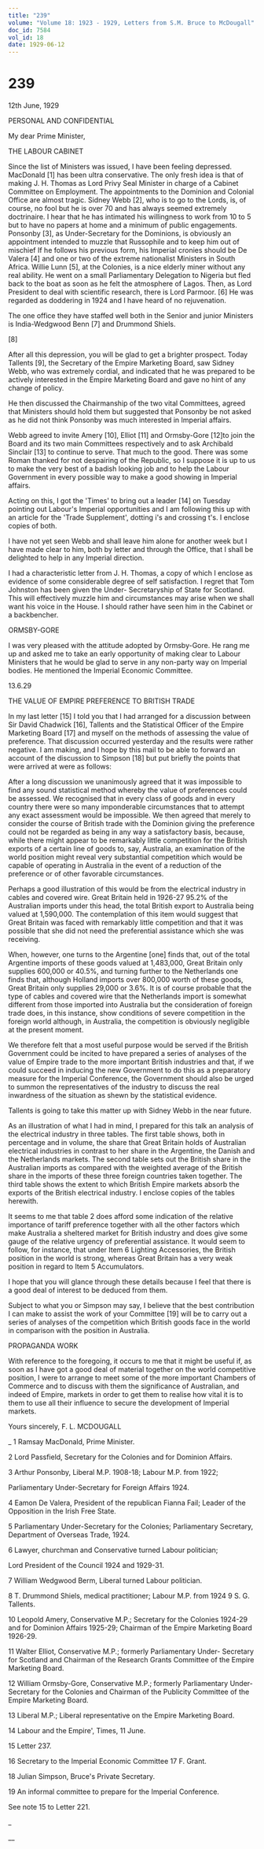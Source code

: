 ```yaml
---
title: "239"
volume: "Volume 18: 1923 - 1929, Letters from S.M. Bruce to McDougall"
doc_id: 7584
vol_id: 18
date: 1929-06-12
---
```


# 239

12th June, 1929

PERSONAL AND CONFIDENTIAL

My dear Prime Minister,

THE LABOUR CABINET

Since the list of Ministers was issued, I have been feeling depressed. MacDonald [1] has been ultra conservative. The only fresh idea is that of making J. H. Thomas as Lord Privy Seal Minister in charge of a Cabinet Committee on Employment. The appointments to the Dominion and Colonial Office are almost tragic. Sidney Webb [2], who is to go to the Lords, is, of course, no fool but he is over 70 and has always seemed extremely doctrinaire. I hear that he has intimated his willingness to work from 10 to 5 but to have no papers at home and a minimum of public engagements. Ponsonby [3], as Under-Secretary for the Dominions, is obviously an appointment intended to muzzle that Russophile and to keep him out of mischief If he follows his previous form, his Imperial cronies should be De Valera [4] and one or two of the extreme nationalist Ministers in South Africa. Willie Lunn [5], at the Colonies, is a nice elderly miner without any real ability. He went on a small Parliamentary Delegation to Nigeria but fled back to the boat as soon as he felt the atmosphere of Lagos. Then, as Lord President to deal with scientific research, there is Lord Parmoor. [6] He was regarded as doddering in 1924 and I have heard of no rejuvenation.

The one office they have staffed well both in the Senior and junior Ministers is India-Wedgwood Benn [7] and Drummond Shiels.

[8]

After all this depression, you will be glad to get a brighter prospect. Today Tallents [9], the Secretary of the Empire Marketing Board, saw Sidney Webb, who was extremely cordial, and indicated that he was prepared to be actively interested in the Empire Marketing Board and gave no hint of any change of policy.

He then discussed the Chairmanship of the two vital Committees, agreed that Ministers should hold them but suggested that Ponsonby be not asked as he did not think Ponsonby was much interested in Imperial affairs.

Webb agreed to invite Amery [10], Elliot [11] and Ormsby-Gore [12]to join the Board and its two main Committees respectively and to ask Archibald Sinclair [13] to continue to serve. That much to the good. There was some Roman thanked for not despairing of the Republic, so I suppose it is up to us to make the very best of a badish looking job and to help the Labour Government in every possible way to make a good showing in Imperial affairs.

Acting on this, I got the 'Times' to bring out a leader [14] on Tuesday pointing out Labour's Imperial opportunities and I am following this up with an article for the 'Trade Supplement', dotting i's and crossing t's. I enclose copies of both.

I have not yet seen Webb and shall leave him alone for another week but I have made clear to him, both by letter and through the Office, that I shall be delighted to help in any Imperial direction.

I had a characteristic letter from J. H. Thomas, a copy of which I enclose as evidence of some considerable degree of self satisfaction. I regret that Tom Johnston has been given the Under- Secretaryship of State for Scotland. This will effectively muzzle him and circumstances may arise when we shall want his voice in the House. I should rather have seen him in the Cabinet or a backbencher.

ORMSBY-GORE

I was very pleased with the attitude adopted by Ormsby-Gore. He rang me up and asked me to take an early opportunity of making clear to Labour Ministers that he would be glad to serve in any non-party way on Imperial bodies. He mentioned the Imperial Economic Committee.

13.6.29

THE VALUE OF EMPIRE PREFERENCE TO BRITISH TRADE

In my last letter [15] I told you that I had arranged for a discussion between Sir David Chadwick [16], Tallents and the Statistical Officer of the Empire Marketing Board [17] and myself on the methods of assessing the value of preference. That discussion occurred yesterday and the results were rather negative. I am making, and I hope by this mail to be able to forward an account of the discussion to Simpson [18] but put briefly the points that were arrived at were as follows:

After a long discussion we unanimously agreed that it was impossible to find any sound statistical method whereby the value of preferences could be assessed. We recognised that in every class of goods and in every country there were so many imponderable circumstances that to attempt any exact assessment would be impossible. We then agreed that merely to consider the course of British trade with the Dominion giving the preference could not be regarded as being in any way a satisfactory basis, because, while there might appear to be remarkably little competition for the British exports of a certain line of goods to, say, Australia, an examination of the world position might reveal very substantial competition which would be capable of operating in Australia in the event of a reduction of the preference or of other favorable circumstances.

Perhaps a good illustration of this would be from the electrical industry in cables and covered wire. Great Britain held in 1926-27 95.2% of the Australian imports under this head, the total British export to Australia being valued at 1,590,000. The contemplation of this item would suggest that Great Britain was faced with remarkably little competition and that it was possible that she did not need the preferential assistance which she was receiving.

When, however, one turns to the Argentine [one] finds that, out of the total Argentine imports of these goods valued at 1,483,000, Great Britain only supplies 600,000 or 40.5%, and turning further to the Netherlands one finds that, although Holland imports over 800,000 worth of these goods, Great Britain only supplies 29,000 or 3.6%. It is of course probable that the type of cables and covered wire that the Netherlands import is somewhat different from those imported into Australia but the consideration of foreign trade does, in this instance, show conditions of severe competition in the foreign world although, in Australia, the competition is obviously negligible at the present moment.

We therefore felt that a most useful purpose would be served if the British Government could be incited to have prepared a series of analyses of the value of Empire trade to the more important British industries and that, if we could succeed in inducing the new Government to do this as a preparatory measure for the Imperial Conference, the Government should also be urged to summon the representatives of the industry to discuss the real inwardness of the situation as shewn by the statistical evidence.

Tallents is going to take this matter up with Sidney Webb in the near future.

As an illustration of what I had in mind, I prepared for this talk an analysis of the electrical industry in three tables. The first table shows, both in percentage and in volume, the share that Great Britain holds of Australian electrical industries in contrast to her share in the Argentine, the Danish and the Netherlands markets. The second table sets out the British share in the Australian imports as compared with the weighted average of the British share in the imports of these three foreign countries taken together. The third table shows the extent to which British Empire markets absorb the exports of the British electrical industry. I enclose copies of the tables herewith.

It seems to me that table 2 does afford some indication of the relative importance of tariff preference together with all the other factors which make Australia a sheltered market for British industry and does give some gauge of the relative urgency of preferential assistance. It would seem to follow, for instance, that under Item 6 Lighting Accessories, the British position in the world is strong, whereas Great Britain has a very weak position in regard to Item 5 Accumulators.

I hope that you will glance through these details because I feel that there is a good deal of interest to be deduced from them.

Subject to what you or Simpson may say, I believe that the best contribution I can make to assist the work of your Committee [19] will be to carry out a series of analyses of the competition which British goods face in the world in comparison with the position in Australia.

PROPAGANDA WORK

With reference to the foregoing, it occurs to me that it might be useful if, as soon as I have got a good deal of material together on the world competitive position, I were to arrange to meet some of the more important Chambers of Commerce and to discuss with them the significance of Australian, and indeed of Empire, markets in order to get them to realise how vital it is to them to use all their influence to secure the development of Imperial markets.

Yours sincerely, F. L. MCDOUGALL 

_ 1 Ramsay MacDonald, Prime Minister.

2 Lord Passfield, Secretary for the Colonies and for Dominion Affairs.

3 Arthur Ponsonby, Liberal M.P. 1908-18; Labour M.P. from 1922;

Parliamentary Under-Secretary for Foreign Affairs 1924.

4 Eamon De Valera, President of the republican Fianna Fail; Leader of the Opposition in the Irish Free State.

5 Parliamentary Under-Secretary for the Colonies; Parliamentary Secretary, Department of Overseas Trade, 1924.

6 Lawyer, churchman and Conservative turned Labour politician;

Lord President of the Council 1924 and 1929-31.

7 William Wedgwood Berm, Liberal turned Labour politician.

8 T. Drummond Shiels, medical practitioner; Labour M.P. from 1924 9 S. G. Tallents.

10 Leopold Amery, Conservative M.P.; Secretary for the Colonies 1924-29 and for Dominion Affairs 1925-29; Chairman of the Empire Marketing Board 1926-29.

11 Walter Elliot, Conservative M.P.; formerly Parliamentary Under- Secretary for Scotland and Chairman of the Research Grants Committee of the Empire Marketing Board.

12 William Ormsby-Gore, Conservative M.P.; formerly Parliamentary Under-Secretary for the Colonies and Chairman of the Publicity Committee of the Empire Marketing Board.

13 Liberal M.P.; Liberal representative on the Empire Marketing Board.

14 Labour and the Empire', Times, 11 June.

15 Letter 237.

16 Secretary to the Imperial Economic Committee 17 F. Grant.

18 Julian Simpson, Bruce's Private Secretary.

19 An informal committee to prepare for the Imperial Conference.

See note 15 to Letter 221.

_

__
